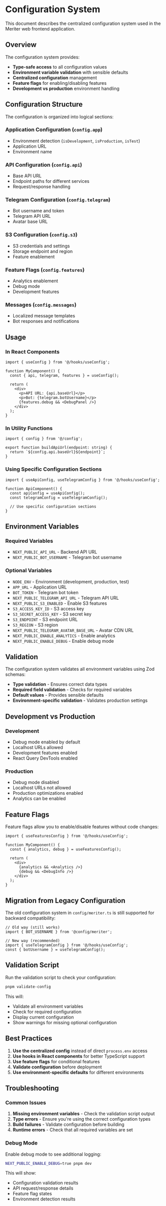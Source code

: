 # Configuration System

This document describes the centralized configuration system used in the Meriter web frontend application.

## Overview

The configuration system provides:
- **Type-safe access** to all configuration values
- **Environment variable validation** with sensible defaults
- **Centralized configuration** management
- **Feature flags** for enabling/disabling features
- **Development vs production** environment handling

## Configuration Structure

The configuration is organized into logical sections:

### Application Configuration (`config.app`)
- Environment detection (`isDevelopment`, `isProduction`, `isTest`)
- Application URL
- Environment name

### API Configuration (`config.api`)
- Base API URL
- Endpoint paths for different services
- Request/response handling

### Telegram Configuration (`config.telegram`)
- Bot username and token
- Telegram API URL
- Avatar base URL

### S3 Configuration (`config.s3`)
- S3 credentials and settings
- Storage endpoint and region
- Feature enablement

### Feature Flags (`config.features`)
- Analytics enablement
- Debug mode
- Development features

### Messages (`config.messages`)
- Localized message templates
- Bot responses and notifications

## Usage

### In React Components

```tsx
import { useConfig } from '@/hooks/useConfig';

function MyComponent() {
  const { api, telegram, features } = useConfig();
  
  return (
    <div>
      <p>API URL: {api.baseUrl}</p>
      <p>Bot: {telegram.botUsername}</p>
      {features.debug && <DebugPanel />}
    </div>
  );
}
```

### In Utility Functions

```tsx
import { config } from '@/config';

export function buildApiUrl(endpoint: string) {
  return `${config.api.baseUrl}${endpoint}`;
}
```

### Using Specific Configuration Sections

```tsx
import { useApiConfig, useTelegramConfig } from '@/hooks/useConfig';

function ApiComponent() {
  const apiConfig = useApiConfig();
  const telegramConfig = useTelegramConfig();
  
  // Use specific configuration sections
}
```

## Environment Variables

### Required Variables

- `NEXT_PUBLIC_API_URL` - Backend API URL
- `NEXT_PUBLIC_BOT_USERNAME` - Telegram bot username

### Optional Variables

- `NODE_ENV` - Environment (development, production, test)
- `APP_URL` - Application URL
- `BOT_TOKEN` - Telegram bot token
- `NEXT_PUBLIC_TELEGRAM_API_URL` - Telegram API URL
- `NEXT_PUBLIC_S3_ENABLED` - Enable S3 features
- `S3_ACCESS_KEY_ID` - S3 access key
- `S3_SECRET_ACCESS_KEY` - S3 secret key
- `S3_ENDPOINT` - S3 endpoint URL
- `S3_REGION` - S3 region
- `NEXT_PUBLIC_TELEGRAM_AVATAR_BASE_URL` - Avatar CDN URL
- `NEXT_PUBLIC_ENABLE_ANALYTICS` - Enable analytics
- `NEXT_PUBLIC_ENABLE_DEBUG` - Enable debug mode

## Validation

The configuration system validates all environment variables using Zod schemas:

- **Type validation** - Ensures correct data types
- **Required field validation** - Checks for required variables
- **Default values** - Provides sensible defaults
- **Environment-specific validation** - Validates production settings

## Development vs Production

### Development
- Debug mode enabled by default
- Localhost URLs allowed
- Development features enabled
- React Query DevTools enabled

### Production
- Debug mode disabled
- Localhost URLs not allowed
- Production optimizations enabled
- Analytics can be enabled

## Feature Flags

Feature flags allow you to enable/disable features without code changes:

```tsx
import { useFeaturesConfig } from '@/hooks/useConfig';

function MyComponent() {
  const { analytics, debug } = useFeaturesConfig();
  
  return (
    <div>
      {analytics && <Analytics />}
      {debug && <DebugInfo />}
    </div>
  );
}
```

## Migration from Legacy Configuration

The old configuration system in `config/meriter.ts` is still supported for backward compatibility:

```tsx
// Old way (still works)
import { BOT_USERNAME } from '@config/meriter';

// New way (recommended)
import { useTelegramConfig } from '@/hooks/useConfig';
const { botUsername } = useTelegramConfig();
```

## Validation Script

Run the validation script to check your configuration:

```bash
pnpm validate-config
```

This will:
- Validate all environment variables
- Check for required configuration
- Display current configuration
- Show warnings for missing optional configuration

## Best Practices

1. **Use the centralized config** instead of direct `process.env` access
2. **Use hooks in React components** for better TypeScript support
3. **Use feature flags** for conditional features
4. **Validate configuration** before deployment
5. **Use environment-specific defaults** for different environments

## Troubleshooting

### Common Issues

1. **Missing environment variables** - Check the validation script output
2. **Type errors** - Ensure you're using the correct configuration types
3. **Build failures** - Validate configuration before building
4. **Runtime errors** - Check that all required variables are set

### Debug Mode

Enable debug mode to see additional logging:

```bash
NEXT_PUBLIC_ENABLE_DEBUG=true pnpm dev
```

This will show:
- Configuration validation results
- API request/response details
- Feature flag states
- Environment detection results
